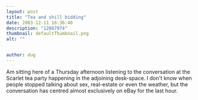 ```yaml
---
layout: post
title: "Tea and shill bidding"
date: 2003-12-11 16:36:40
description: "12867974"
thumbnail: defaultThumbnail.png
alt: ""


author: dug
---
```


<p>Am sitting here of a Thursday afternoon listening to the conversation at the Scarlet tea party happening in the adjoining desk-space. I don't know when people stopped talking about sex, real-estate or even the weather, but the conversation has centred almost exclusively on eBay for the last hour.</p>
